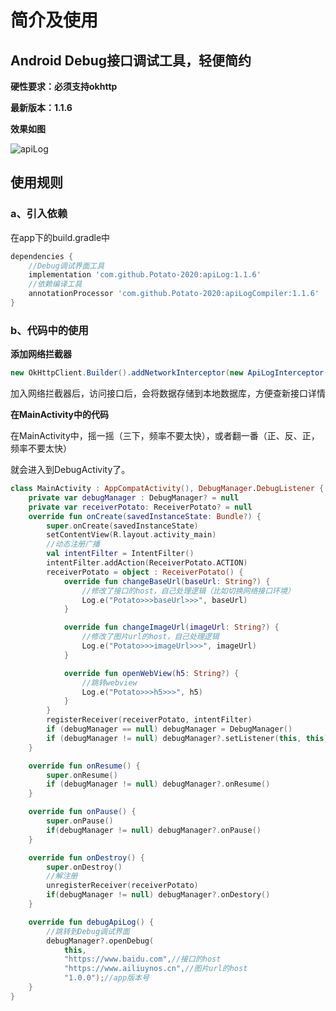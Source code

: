 # 简介及使用

## **Android Debug接口调试工具，轻便简约**

**硬性要求：必须支持okhttp**

**最新版本：1.1.6**

**效果如图**

![apiLog](https://github.com/Potato-2020/apiLog/blob/master/apiLog.gif)



## **使用规则**

### a、引入依赖

在app下的build.gradle中

```groovy
dependencies {
    //Debug调试界面工具
	implementation 'com.github.Potato-2020:apiLog:1.1.6'
	//依赖编译工具
	annotationProcessor 'com.github.Potato-2020:apiLogCompiler:1.1.6'
}
```



### b、代码中的使用


**添加网络拦截器**

```java
new OkHttpClient.Builder().addNetworkInterceptor(new ApiLogInterceptor(mContext, "端口号"));
```

加入网络拦截器后，访问接口后，会将数据存储到本地数据库，方便查新接口详情



**在MainActivity中的代码**

在MainActivity中，摇一摇（三下，频率不要太快），或者翻一番（正、反、正，频率不要太快）

就会进入到DebugActivity了。

```kotlin
class MainActivity : AppCompatActivity(), DebugManager.DebugListener {
    private var debugManager : DebugManager? = null
    private var receiverPotato: ReceiverPotato? = null
    override fun onCreate(savedInstanceState: Bundle?) {
        super.onCreate(savedInstanceState)
        setContentView(R.layout.activity_main)
        //动态注册广播
        val intentFilter = IntentFilter()
        intentFilter.addAction(ReceiverPotato.ACTION)
        receiverPotato = object : ReceiverPotato() {
            override fun changeBaseUrl(baseUrl: String?) {
                //修改了接口的host，自己处理逻辑（比如切换网络接口环境）
                Log.e("Potato>>>baseUrl>>>", baseUrl)
            }

            override fun changeImageUrl(imageUrl: String?) {
                //修改了图片url的host，自己处理逻辑
                Log.e("Potato>>>imageUrl>>>", imageUrl)
            }

            override fun openWebView(h5: String?) {
                //跳转webview
                Log.e("Potato>>>h5>>>", h5)
            }
        }
        registerReceiver(receiverPotato, intentFilter)
        if (debugManager == null) debugManager = DebugManager()
        if (debugManager != null) debugManager?.setListener(this, this)
    }

    override fun onResume() {
        super.onResume()
        if (debugManager != null) debugManager?.onResume()
    }

    override fun onPause() {
        super.onPause()
        if(debugManager != null) debugManager?.onPause()
    }

    override fun onDestroy() {
        super.onDestroy()
        //解注册
        unregisterReceiver(receiverPotato)
        if(debugManager != null) debugManager?.onDestory()
    }

    override fun debugApiLog() {
        //跳转到Debug调试界面
        debugManager?.openDebug(
            this,
            "https://www.baidu.com",//接口的host
            "https://www.ailiuynos.cn",//图片url的host
            "1.0.0");//app版本号
    }
}
```

